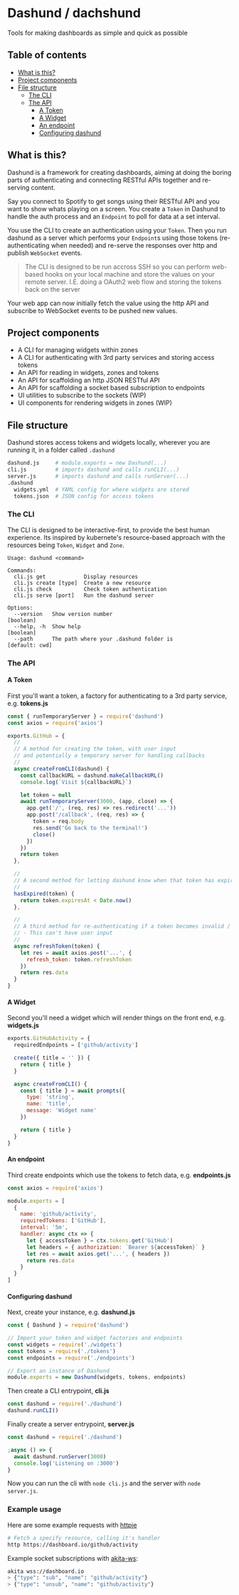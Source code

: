 # Dashund / dachshund

Tools for making dashboards as simple and quick as possible

<!-- toc-head -->

## Table of contents

- [What is this?](#what-is-this)
- [Project components](#project-components)
- [File structure](#file-structure)
  - [The CLI](#the-cli)
  - [The API](#the-api)
    - [A Token](#a-token)
    - [A Widget](#a-widget)
    - [An endpoint](#an-endpoint)
    - [Configuring dashund](#configuring-dashund)

<!-- toc-tail -->

## What is this?

Dashund is a framework for creating dashboards, aiming at doing the boring parts
of authenticating and connecting RESTful APIs together and re-serving content.

Say you connect to Spotify to get songs using their RESTful API
and you want to show whats playing on a screen.
You create a `Token` in Dashund to handle the auth process
and an `Endpoint` to poll for data at a set interval.

You use the CLI to create an authentication using your `Token`.
Then you run dashund as a server which performs your `Endpoint`s using those tokens
(re-authenticating when needed) and re-serve the responses over http and publish `WebSocket` events.

> The CLI is designed to be run accross SSH so you can perform web-based hooks
> on your local machine and store the values on your remote server.
> I.E. doing a OAuth2 web flow and storing the tokens back on the server

Your web app can now initially fetch the value using the http API
and subscribe to WebSocket events to be pushed new values.

## Project components

- A CLI for managing widgets within zones
- A CLI for authenticating with 3rd party services and storing access tokens
- An API for reading in widgets, zones and tokens
- An API for scaffolding an http JSON RESTful API
- An API for scaffolding a socket based subscription to endpoints
- UI utilities to subscribe to the sockets (WIP)
- UI components for rendering widgets in zones (WIP)

## File structure

Dashund stores access tokens and widgets locally, wherever you are running it,
in a folder called `.dashund`

```bash
dashund.js     # module.exports = new Dashund(...)
cli.js         # imports dashund and calls runCLI(...)
server.js      # imports dashund and calls runServer(...)
.dashund
  widgets.yml  # YAML config for where widgets are stored
  tokens.json  # JSON config for access tokens
```

### The CLI

The CLI is designed to be interactive-first, to provide the best human experience.
Its inspired by kubernete's resource-based approach with the resources being
`Token`, `Widget` and `Zone`.

```
Usage: dashund <command>

Commands:
  cli.js get            Display resources
  cli.js create [type]  Create a new resource
  cli.js check          Check token authentication
  cli.js serve [port]   Run the dashund server

Options:
  --version   Show version number                                      [boolean]
  --help, -h  Show help                                                [boolean]
  --path      The path where your .dashund folder is              [default: cwd]
```

### The API

#### A Token

First you'll want a token, a factory for authenticating to a 3rd party service,
e.g. **tokens.js**

```js
const { runTemporaryServer } = require('dashund')
const axios = require('axios')

exports.GitHub = {
  //
  // A method for creating the token, with user input
  // and potentially a temporary server for handling callbacks
  //
  async createFromCLI(dashund) {
    const callbackURL = dashund.makeCallbackURL()
    console.log(`Visit ${callbackURL}`)

    let token = null
    await runTemporaryServer(3000, (app, close) => {
      app.get('/', (req, res) => res.redirect('...'))
      app.post('/callback', (req, res) => {
        token = req.body
        res.send('Go back to the terminal!')
        close()
      })
    })
    return token
  },

  //
  // A second method for letting dashund know when that token has expired
  //
  hasExpired(token) {
    return token.expiresAt < Date.now()
  },

  //
  // A third method for re-authenticating if a token becomes invalid / expires
  // - This can't have user input
  //
  async refreshToken(token) {
    let res = await axios.post('...', {
      refresh_token: token.refreshToken
    })
    return res.data
  }
}
```

#### A Widget

Second you'll need a widget which will render things on the front end,
e.g. **widgets.js**

```js
exports.GitHubActivity = {
  requiredEndpoints = ['github/activity']

  create({ title = '' }) {
    return { title }
  }

  async createFromCLI() {
    const { title } = await prompts({
      type: 'string',
      name: 'title',
      message: 'Widget name'
    })

    return { title }
  }
}
```

#### An endpoint

Third create endpoints which use the tokens to fetch data,
e.g. **endpoints.js**

```js
const axios = require('axios')

module.exports = [
  {
    name: 'github/activity',
    requiredTokens: ['GitHub'],
    interval: '5m',
    handler: async ctx => {
      let { accessToken } = ctx.tokens.get('GitHub')
      let headers = { authorization: `Bearer ${accessToken}` }
      let res = await axios.get('...', { headers })
      return res.data
    }
  }
]
```

#### Configuring dashund

Next, create your instance, e.g. **dashund.js**

```js
const { Dashund } = require('dashund')

// Import your token and widget factories and endpoints
const widgets = require('./widgets')
const tokens = require('./tokens')
const endpoints = require('./endpoints')

// Export an instance of Dashund
module.exports = new Dashund(widgets, tokens, endpoints)
```

Then create a CLI entrypoint, **cli.js**

```js
const dashund = require('./dashund')
dashund.runCLI()
```

Finally create a server entrypoint, **server.js**

```js
const dashund = require('./dashund')

;async () => {
  await dashund.runServer(3000)
  console.log('Listening on :3000')
}
```

Now you can run the cli with `node cli.js` and the server with `node server.js`.

### Example usage

Here are some example requests with [httpie](https://httpie.org/)

```bash
# Fetch a specify resource, calling it's handler
http https://dashboard.io/github/activity
```

Example socket subscriptions with [akita-ws](https://github.com/robb-j/akita):

```bash
akita wss://dashboard.io
> {"type": "sub", "name": "github/activity"}
> {"type": "unsub", "name": "github/activity"}
```
